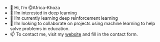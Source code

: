 - 👋 Hi, I’m @Africa-Khoza
- 👀 I’m interested in deep learning
- 🌱 I’m currently learning deep reinforcement learning
- 💞️ I’m looking to collaborate on projects using machine learning to help solve problems in education. 
- 📫 To contact me, visit my [website](https://africakhoza.co.za) and fill in the contact form. 

<!---
Africa-Khoza/Africa-Khoza is a ✨ special ✨ repository because its `README.md` (this file) appears on your GitHub profile.
You can click the Preview link to take a look at your changes.
--->
